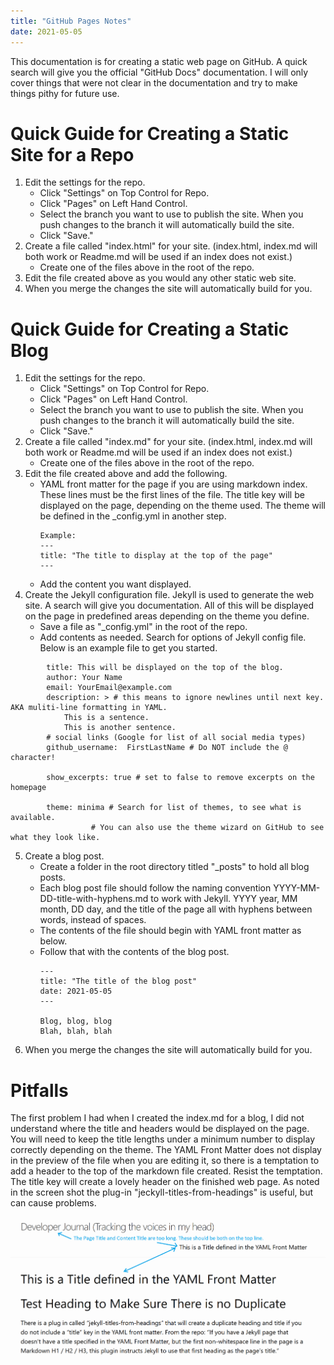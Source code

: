 ```yaml
---
title: "GitHub Pages Notes"
date: 2021-05-05
---
```


This documentation is for creating a static web page on GitHub. A quick search will give you the official "GitHub Docs" documentation. I will only cover things that were not clear in the documentation and try to make things pithy for future use.

# Quick Guide for Creating a Static Site for a Repo
1. Edit the settings for the repo.
	- Click "Settings" on Top Control for Repo.
	- Click "Pages" on Left Hand Control.
	- Select the branch you want to use to publish the site. When you push changes to the branch it will automatically build the site.
	- Click "Save." 
2. Create a file called "index.html" for your site. (index.html, index.md will both work or Readme.md will be used if an index does not exist.)
	- Create one of the files above in the root of the repo.
3. Edit the file created above as you would any other static web site.
4. When you merge the changes the site will automatically build for you.
	
# Quick Guide for Creating a Static Blog
1. Edit the settings for the repo.
	- Click "Settings" on Top Control for Repo.
	- Click "Pages" on Left Hand Control.
	- Select the branch you want to use to publish the site. When you push changes to the branch it will automatically build the site.
	- Click "Save." 
2. Create a file called "index.md" for your site. (index.html, index.md will both work or Readme.md will be used if an index does not exist.)
	- Create one of the files above in the root of the repo.
3. Edit the file created above and add the following.
	- YAML front matter for the page if you are using markdown index. These lines must be the first lines of the file. The title key will be displayed on the page, depending on the theme used. The theme will be defined in the _config.yml in another step. 
		```
		Example: 
		---
		title: "The title to display at the top of the page"
		---
		```
	- Add the content you want displayed.
4. Create the Jekyll configuration file. Jekyll is used to generate the web site. A search will give you documentation. All of this will be displayed on the page in predefined areas depending on the theme you define. 
	- Save a file as "_config.yml" in the root of the repo.
	- Add contents as needed. Search for options of Jekyll config file. Below is an example file to get you started.
```
		title: This will be displayed on the top of the blog.
		author: Your Name 
		email: YourEmail@example.com
		description: > # this means to ignore newlines until next key. AKA muliti-line formatting in YAML.
			This is a sentence.
			This is another sentence.
		# social links (Google for list of all social media types)
		github_username:  FirstLastName # Do NOT include the @ character!

		show_excerpts: true # set to false to remove excerpts on the homepage

		theme: minima # Search for list of themes, to see what is available. 
			      # You can also use the theme wizard on GitHub to see what they look like.
```
5. Create a blog post.
	- Create a folder in the root directory titled "_posts" to hold all blog posts.
	- Each blog post file should follow the naming convention YYYY-MM-DD-title-with-hyphens.md to work with Jekyll. YYYY year, MM month, DD day, and the title of the page all with hyphens between words, instead of spaces.
	- The contents of the file should begin with YAML front matter as below.
	- Follow that with the contents of the blog post.
		```
		---
		title: "The title of the blog post"
		date: 2021-05-05
		---
		
		Blog, blog, blog
		Blah, blah, blah
		```
6. When you merge the changes the site will automatically build for you.

# Pitfalls
The first problem I had when I created the index.md for a blog, I did not understand where the title and headers would be displayed on the page. You will need to keep the title lengths under a minimum number to display correctly depending on the theme. The YAML Front Matter does not display in the preview of the file when you are editing it, so there is a temptation to add a header to the top of the markdown file created. Resist the temptation. The title key will create a lovely header on the finished web page. As noted in the screen shot the plug-in "jeckyll-titles-from-headings" is useful, but can cause problems.

![Example Layout of Minima Theme](2021-05-05-GitHub-Pages.png "Example of YAML Front Matter Title Display")
